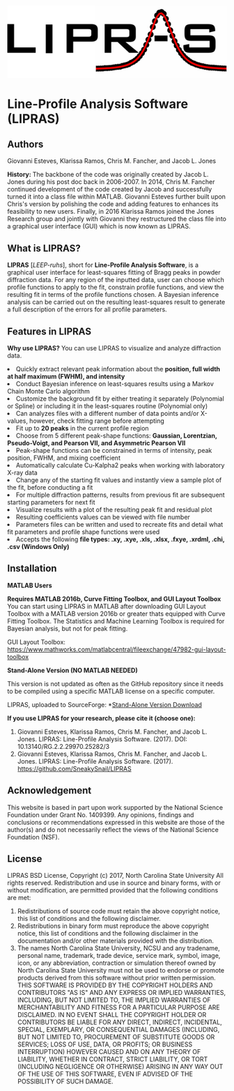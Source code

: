 ![stack Overflow](https://github.com/SneakySnail/LIPRAS/blob/master/Logo/Logo_R3.png?raw=true)
# Line-Profile Analysis Software (LIPRAS)


## Authors
Giovanni Esteves, Klarissa Ramos, Chris M. Fancher, and Jacob L. Jones

<b> History: </b>The backbone of the code was originally created by Jacob L. Jones during his post doc back in 2006-2007. In 2014, Chris M. Fancher continued development of the code created by Jacob and successfully turned it into a class file within MATLAB. Giovanni Esteves further built upon Chris's version by polishing the code and adding features to enhances its feasibility to new users. Finally, in 2016 Klarissa Ramos joined the Jones Research group and jointly with Giovanni they restructured the class file into a graphical user interface (GUI) which is now known as LIPRAS.

## What is LIPRAS?

**LIPRAS** [*LEEP-ruhs*], short for **Line-Profile Analysis Software**, is a graphical user interface for least-squares fitting of Bragg peaks in powder diffraction data. For any region of the inputted data, user can choose which profile functions to apply to the fit, constrain profile functions, and view the resulting fit in terms of the profile functions chosen. A Bayesian inference analysis can be carried out on the resulting least-squares result to generate a full description of the errors for all profile parameters.


## Features in LIPRAS
<b> Why use LIPRAS?</b> You can use LIPRAS to visualize and analyze diffraction data.

<li> Quickly extract relevant peak information about the <b>position, full width at half maximum (FWHM), and intensity</b> </li>
<li> Conduct Bayesian inference on least-squares results using a Markov Chain Monte Carlo algorithm</li>
<li> Customize the background fit by either treating it separately (Polynomial or Spline) or including it in the least-squares routine (Polynomial only)</li>
<li> Can analyzes files with a different number of data points and/or X-values, however, check fitting range before attempting </li>
<li> Fit up to <b>20 peaks</b> in the current profile region </li>
<li> Choose from 5 different peak-shape functions: <b>Gaussian, Lorentzian, Pseudo-Voigt, and Pearson VII, and Asymmetric Pearson VII</b> </li>
<li> Peak-shape functions can be constrained in terms of intensity, peak position, FWHM, and mixing coefficient</li>
<li> Automatically calculate Cu-Kalpha2 peaks when working with laboratory X-ray data </li>
<li> Change any of the starting fit values and instantly view a sample plot of the fit, before conducting a fit</li>
<li> For multiple diffraction patterns, results from previous fit are subsequent starting parameters for next fit </li>
<li> Visualize results with a plot of the resulting peak fit and residual plot</li>
<li> Resulting coefficients values can be viewed with file number </li>
<li> Parameters files can be written and used to recreate fits and detail what fit parameters and profile shape functions were used</li>
<li> Accepts the following <b>file types: .xy, .xye, .xls, .xlsx, .fxye, .xrdml, .chi, .csv (Windows Only)</b></li>


## Installation
**MATLAB Users**

**Requires MATLAB 2016b, Curve Fitting Toolbox, and GUI Layout Toolbox**<br>
You can start using LIPRAS in MATLAB after downloading GUI Layout Toolbox with a MATLAB version 2016b or greater thats equipped with Curve Fitting Toolbox. The Statistics and Machine Learning Toolbox is required for Bayesian analysis, but not for peak fitting.

GUI Layout Toolbox: https://www.mathworks.com/matlabcentral/fileexchange/47982-gui-layout-toolbox

**Stand-Alone Version (NO MATLAB NEEDED)**

This version is not updated as often as the GitHub repository since it needs to be compiled using a specific MATLAB license on a specific computer. 

LIPRAS, uploaded to SourceForge:
*[Stand-Alone Version Download](https://sourceforge.net/projects/lipras/)

**If you use LIPRAS for your research, please cite it (choose one):**

1. Giovanni Esteves, Klarissa Ramos, Chris M. Fancher, and Jacob L. Jones. LIPRAS: Line-Profile Analysis Software. (2017). DOI: 10.13140/RG.2.2.29970.25282/3
2. Giovanni Esteves, Klarissa Ramos, Chris M. Fancher, and Jacob L. Jones. LIPRAS: Line-Profile Analysis Software. (2017). https://github.com/SneakySnail/LIPRAS


## Acknowledgement
This website is based in part upon work supported by the National Science Foundation under Grant No. 1409399. Any opinions, findings and conclusions or recommendations expressed in this website are those of the author(s) and do not necessarily reflect the views of the National Science Foundation (NSF).

## License
LIPRAS BSD License,
Copyright (c) 2017, North Carolina State University
All rights reserved.
Redistribution and use in source and binary forms, with or without modification, are permitted provided
that the following conditions are met:

1. Redistributions of source code must retain the above copyright notice, this list of conditions and the
following disclaimer.
2. Redistributions in binary form must reproduce the above copyright notice, this list of conditions and
the following disclaimer in the documentation and/or other materials provided with the distribution.
3. The names North Carolina State University, NCSU and any tradename, personal name,
trademark, trade device, service mark, symbol, image, icon, or any abbreviation, contraction or
simulation thereof owned by North Carolina State University must not be used to endorse or promote
products derived from this software without prior written permission.
THIS SOFTWARE IS PROVIDED BY THE COPYRIGHT HOLDERS AND CONTRIBUTORS "AS IS" AND ANY
EXPRESS OR IMPLIED WARRANTIES, INCLUDING, BUT NOT LIMITED TO, THE IMPLIED WARRANTIES OF
MERCHANTABILITY AND FITNESS FOR A PARTICULAR PURPOSE ARE DISCLAIMED. IN NO EVENT SHALL
THE COPYRIGHT HOLDER OR CONTRIBUTORS BE LIABLE FOR ANY DIRECT, INDIRECT, INCIDENTAL,
SPECIAL, EXEMPLARY, OR CONSEQUENTIAL DAMAGES (INCLUDING, BUT NOT LIMITED TO,
PROCUREMENT OF SUBSTITUTE GOODS OR SERVICES; LOSS OF USE, DATA, OR PROFITS; OR BUSINESS
INTERRUPTION) HOWEVER CAUSED AND ON ANY THEORY OF LIABILITY, WHETHER IN CONTRACT, STRICT
LIABILITY, OR TORT (INCLUDING NEGLIGENCE OR OTHERWISE) ARISING IN ANY WAY OUT OF THE USE OF
THIS SOFTWARE, EVEN IF ADVISED OF THE POSSIBILITY OF SUCH DAMAGE.
